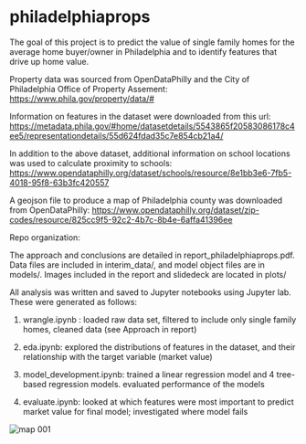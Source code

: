 # philadelphiaprops

The goal of this project is to predict the value of single family homes for the average home buyer/owner in Philadelphia and to identify features that drive up home value.

Property data was sourced from OpenDataPhilly and the City of Philadelphia Office of Property Assement: https://www.phila.gov/property/data/#

Information on features in the dataset were downloaded from this url: https://metadata.phila.gov/#home/datasetdetails/5543865f20583086178c4ee5/representationdetails/55d624fdad35c7e854cb21a4/

In addition to the above dataset, additional information on school locations was used to calculate proximity to schools: https://www.opendataphilly.org/dataset/schools/resource/8e1bb3e6-7fb5-4018-95f8-63b3fc420557

A geojson file to produce a map of Philadelphia county was downloaded from OpenDataPhilly: https://www.opendataphilly.org/dataset/zip-codes/resource/825cc9f5-92c2-4b7c-8b4e-6affa41396ee

Repo organization:

The approach and conclusions are detailed in report_philadelphiaprops.pdf.
Data files are included in interim_data/, and model object files are in models/. Images included in the report and slidedeck are located in plots/

All analysis was written and saved to Jupyter notebooks using Jupyter lab. These were generated as follows:

1. wrangle.ipynb : loaded raw data set, filtered to include only single family homes, cleaned data (see Approach in report)

2. eda.ipynb: explored the distributions of features in the dataset, and their relationship with the target variable (market value)

3. model_development.ipynb: trained a linear regression model and 4 tree-based regression models. evaluated performance of the models

4. evaluate.ipynb: looked at which features were most important to predict market value for final model; investigated where model fails

![map 001](https://user-images.githubusercontent.com/7513318/198849826-b642a9a3-660f-47bd-8054-8842c2d4e1e2.png)


